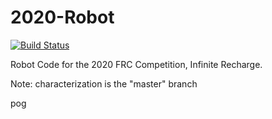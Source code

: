 # 2020-Robot
 [![Build Status](https://travis-ci.com/frc3197/2020-Robot.svg?branch=master)](https://travis-ci.com/frc3197/2020-Robot)
 
 Robot Code for the 2020 FRC Competition, Infinite Recharge.
 
 Note: characterization is the "master" branch
 
 pog

